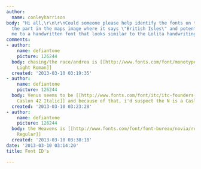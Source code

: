 ```yaml
---
author:
  name: conleyharrison
body: "Hi all,\r\n\r\nCould someone please help identify the fonts on the book cover,
  the part in the maps image where it says \"British Isles\" and potentially refer
  me to a handwritten font that looks similar to the Lolita handwriting on this page?"
comments:
- author:
    name: defiantone
    picture: 126244
  body: chasing/the race/andrea is [[http://www.fonts.com/font/monotype/sackers/light-roman|Sackers
    Light Roman]]
  created: '2013-03-10 03:19:35'
- author:
    name: defiantone
    picture: 126244
  body: Venus seems to be [[http://www.fonts.com/font/itc/itc-founders-caslon/42-italic|Founders
    Caslon 42 Italic]] and because of that, i'd suspect the N is a Caslon Swash
  created: '2013-03-10 03:23:28'
- author:
    name: defiantone
    picture: 126244
  body: the Heavens is [[http://www.fonts.com/font/font-bureau/novia/regular|Novia
    Regular]]
  created: '2013-03-10 03:38:18'
date: '2013-03-10 03:14:20'
title: Font ID's

---
```

